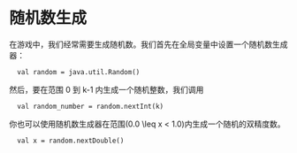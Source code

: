 # 随机数生成

在游戏中，我们经常需要生成随机数。我们首先在全局变量中设置一个随机数生成器：

```
  val random = java.util.Random()

```

然后，要在范围 0 到 k-1 内生成一个随机整数，我们调用

```
  val random_number = random.nextInt(k)

```

你也可以使用随机数生成器在范围\(0.0 \leq x < 1.0\)内生成一个随机的双精度数。

```
  val x = random.nextDouble()

```
